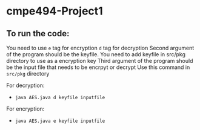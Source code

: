# cmpe494-Project1

## To run the code:
You need to use `e` tag for encryption `d` tag for decryption 
Second argument of the program should be the keyfile. You need to add keyfile in src/pkg directory to use as a encryption key
Third argument of the program should be the input file that needs to be encrpyt or decrypt
Use this command in `src/pkg` directory

For decryption:
-  `java AES.java d keyfile inputfile`

For encryption:
- `java AES.java e keyfile inputfile`
